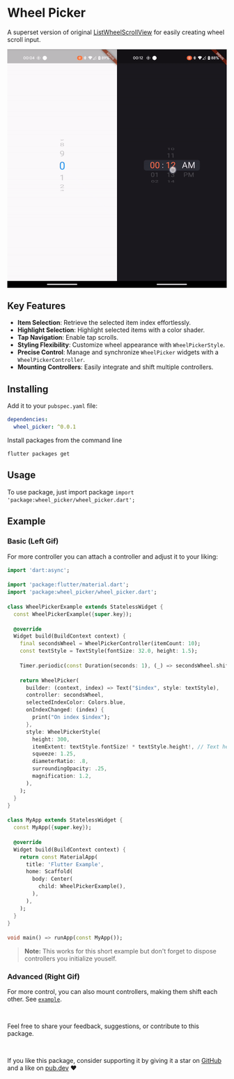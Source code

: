 # Wheel Picker

A superset version of original [ListWheelScrollView](https://api.flutter.dev/flutter/widgets/ListWheelScrollView-class.html) for easily creating wheel scroll input.

<div style="display: flex; flex-direction: row;">
    <img src="docs/counter.gif" alt="Left Image" width="50%">
    <img src="docs/time.gif" alt="Right Image" width="50%">
</div>

## Key Features

- **Item Selection**: Retrieve the selected item index effortlessly.
- **Highlight Selection**: Highlight selected items with a color shader.
- **Tap Navigation**: Enable tap scrolls.
- **Styling Flexibility**: Customize wheel appearance with `WheelPickerStyle`.
- **Precise Control**: Manage and synchronize `WheelPicker` widgets with a `WheelPickerController`.
- **Mounting Controllers**: Easily integrate and shift multiple controllers.

## Installing

Add it to your `pubspec.yaml` file:

```yaml
dependencies:
  wheel_picker: ^0.0.1
```

Install packages from the command line

```
flutter packages get
```

## Usage

To use package, just import package `import 'package:wheel_picker/wheel_picker.dart';`

## Example

### Basic (Left Gif)

For more controller you can attach a controller and adjust it to your liking:

```dart
import 'dart:async';

import 'package:flutter/material.dart';
import 'package:wheel_picker/wheel_picker.dart';

class WheelPickerExample extends StatelessWidget {
  const WheelPickerExample({super.key});

  @override
  Widget build(BuildContext context) {
    final secondsWheel = WheelPickerController(itemCount: 10);
    const textStyle = TextStyle(fontSize: 32.0, height: 1.5);

    Timer.periodic(const Duration(seconds: 1), (_) => secondsWheel.shiftDown());

    return WheelPicker(
      builder: (context, index) => Text("$index", style: textStyle),
      controller: secondsWheel,
      selectedIndexColor: Colors.blue,
      onIndexChanged: (index) {
        print("On index $index");
      },
      style: WheelPickerStyle(
        height: 300,
        itemExtent: textStyle.fontSize! * textStyle.height!, // Text height
        squeeze: 1.25,
        diameterRatio: .8,
        surroundingOpacity: .25,
        magnification: 1.2,
      ),
    );
  }
}

class MyApp extends StatelessWidget {
  const MyApp({super.key});

  @override
  Widget build(BuildContext context) {
    return const MaterialApp(
      title: 'Flutter Example',
      home: Scaffold(
        body: Center(
          child: WheelPickerExample(),
        ),
      ),
    );
  }
}

void main() => runApp(const MyApp());
```

> **Note:** This works for this short example but don't forget to dispose controllers you initialize youself.

### Advanced (Right Gif)

For more control, you can also mount controllers, making them shift each other. See [`example`](example/lib/main.dart).

<br />

Feel free to share your feedback, suggestions, or contribute to this package.

<br />

If you like this package, consider supporting it by giving it a star on [GitHub](https://github.com/stavgafny/wheel_picker) and a like on [pub.dev](https://pub.dev/packages/wheel_picker) :heart:
